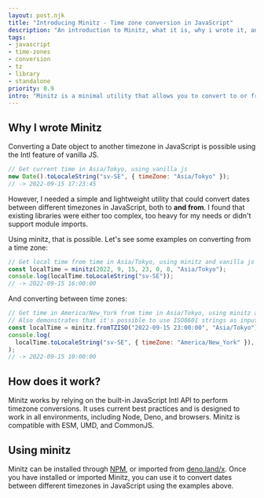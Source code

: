 ```yaml
---
layout: post.njk
title: "Introducing Minitz - Time zone conversion in JavaScript"
description: "An introduction to Minitz, what it is, why i wrote it, and how to use it."
tags:
- javascript
- time-zones
- conversion
- tz
- library
- standalone
priority: 0.9
intro: "Minitz is a minimal utility that allows you to convert to or from any timezone. It is compatible with Deno, Node, and browsers, and is less than 2KB when minified. The library is MIT-licensed, which means you can use it any way you want."
---
```


## Why I wrote Minitz

Converting a Date object to another timezone in JavaScript is possible using the
Intl feature of vanilla JS.

```javascript
// Get current time in Asia/Tokyo, using vanilla js
new Date().toLocaleString("sv-SE", { timeZone: "Asia/Tokyo" });
// -> 2022-09-15 17:23:45
```

However, I needed a simple and lightweight utility that could convert dates
between different timezones in JavaScript, both to **and from**. I found that
existing libraries were either too complex, too heavy for my needs or didn't
support module imports.

Using minitz, that is possible. Let's see some examples on converting from a
time zone:

```javascript
// Get local time from time in Asia/Tokyo, using minitz and vanilla js
const localTime = minitz(2022, 9, 15, 23, 0, 0, "Asia/Tokyo");
console.log(localTime.toLocaleString("sv-SE"));
// -> 2022-09-15 16:00:00
```

And converting between time zones:

```javascript
// Get time in America/New_York from time in Asia/Tokyo, using minitz and vanilla js
// Also demonstrates that it's possible to use ISO8601 strings as input to minitz, through `.fromTZISO`
const localTime = minitz.fromTZISO("2022-09-15 23:00:00", "Asia/Tokyo");
console.log(
  localTime.toLocaleString("sv-SE", { timeZone: "America/New_York" }),
);
// -> 2022-09-15 10:00:00
```

## How does it work?

Minitz works by relying on the built-in JavaScript Intl API to perform timezone
conversions. It uses current best practices and is designed to work in all
environments, including Node, Deno, and browsers. Minitz is compatible with ESM,
UMD, and CommonJS.

## Using minitz

Minitz can be installed through [NPM](https://npmjs.com/package/minitz), or
imported from [deno.land/x](https://deno.land/x/minitz). Once you have installed
or imported Minitz, you can use it to convert dates between different timezones
in JavaScript using the examples above.
